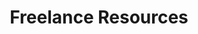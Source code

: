 ---
title: Freelance Resources
description: We've compiled a list of freelance resources and tools to help empower your freelance workflow and capabilities. Did we miss anything? Contact us to add it to the list!
---